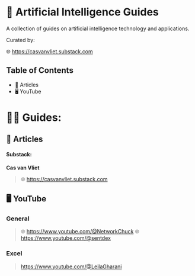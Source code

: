 # 📃 Artificial Intelligence Guides

A collection of guides on artificial intelligence technology and applications.

Curated by:

🌐 https://casvanvliet.substack.com

## Table of Contents

- 📄 Articles
- 🖥️ YouTube
   
# 🧑‍🏫 Guides:
## 📄 Articles
#### Substack:
**Cas van Vliet**
> 🌐 https://casvanvliet.substack.com

## 🖥️ YouTube
### General
> 🌐 https://www.youtube.com/@NetworkChuck
> 🌐 https://www.youtube.com/@sentdex

### Excel
> https://www.youtube.com/@LeilaGharani
